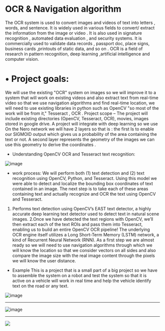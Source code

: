 # OCR & Navigation algorithm
The OCR system is used to convert images and videos of text  into letters , words, and sentence. It is widely used in various fields to convert/ extract the information from the image or video  . It is also used  in signature recognition , automated data evaluation , and security  systems. It is commercially used to  validate data  records , passport doc, place signs, business cards ,printouts of static data, and so on . OCR is a field of research in pattern recognition, deep learning ,artificial intelligence and computer vision.  
# •	Project goals:

We will use the existing "OCR" system on images so we will improve it to a system that will work on existing videos and also extract text from real-time video so that we use navigation algorithms and find real-time location, we will need to use existing libraries in python such as OpenCV "so most of the work will be from it," Tesseract , OCR .
Project scope – The project will include existing directories (OpenCV, Tesseract, OCR), movies, images stored in google drive.
A project will integrate with deep learning so we use
On the Nero network we will have 2 layers so that is :
the first Is to enable our SIGMOID output which gives us a probability of the area containing the text or not.
A second layer represents the geometry of the images we can use this geometry to derive the coordinates .

* Understanding OpenCV OCR and Tesseract text recognition:

![image](https://user-images.githubusercontent.com/33619392/73290514-3a631e00-4207-11ea-9b04-8918a0597f78.png)
* work process:
We will perform both (1) text detection and (2) text recognition using OpenCV, Python, and Tesseract.
Using this model we were able to detect and localize the bounding box coordinates of text contained in an image.
The next step is to take each of these areas containing text and actually recognize and OCR the text using OpenCV and Tesseract.
1. Performs text detection using OpenCV’s    EAST text detector, a highly accurate deep        learning text detector used to detect text in natural scene images.
2.Once we have detected the text regions with OpenCV, we’ll then extract each of the text ROIs and pass them into Tesseract, enabling us to build an entire OpenCV OCR pipeline!
The underlying OCR engine itself utilizes a Long Short-Term Memory (LSTM) network, a kind of Recurrent Neural Network (RNN).
As a first step we are almost ready so we will need to use navigation algorithms through which we will know the location so that we consider vectors on all sides and also compare the image size with the real image content through the pixels we will know the user distance.
* Example
This is a project that is a small part of a big project so we have to assemble the system on a robot and test the system so that it is active on a vehicle will work in real time and help the vehicle identify text on the road or any text.   

![image](https://user-images.githubusercontent.com/33619392/73290617-70080700-4207-11ea-91be-4bb33424a46e.png)
**************************************************************************************************************

![image](https://user-images.githubusercontent.com/33619392/73290681-8615c780-4207-11ea-845d-471c7656b623.png)

**************************************************************************************************************

<img src="./ocr_GAME.jpg">

